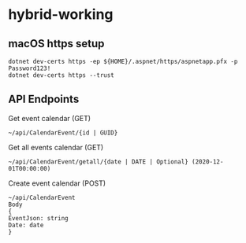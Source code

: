 # hybrid-working

## macOS https setup

```
dotnet dev-certs https -ep ${HOME}/.aspnet/https/aspnetapp.pfx -p Password123!
dotnet dev-certs https --trust
```

## API Endpoints

Get event calendar (GET)

```
~/api/CalendarEvent/{id | GUID}
```

Get all events calendar (GET)

```
~/api/CalendarEvent/getall/{date | DATE | Optional} (2020-12-01T00:00:00)
```

Create event calendar (POST)

```
~/api/CalendarEvent
Body
{
EventJson: string
Date: date
}
```
